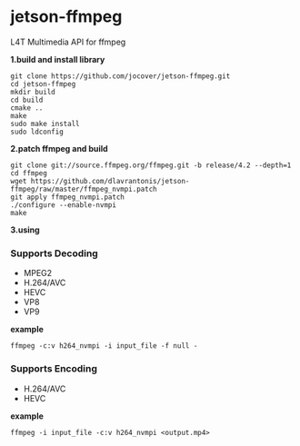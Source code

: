 # jetson-ffmpeg
L4T Multimedia API for ffmpeg

**1.build and install library**

    git clone https://github.com/jocover/jetson-ffmpeg.git
    cd jetson-ffmpeg
    mkdir build
    cd build
    cmake ..
    make
    sudo make install
    sudo ldconfig
	
**2.patch ffmpeg and build**

    git clone git://source.ffmpeg.org/ffmpeg.git -b release/4.2 --depth=1
    cd ffmpeg
    wget https://github.com/dlavrantonis/jetson-ffmpeg/raw/master/ffmpeg_nvmpi.patch
    git apply ffmpeg_nvmpi.patch
    ./configure --enable-nvmpi
    make

**3.using**

### Supports Decoding
  - MPEG2
  - H.264/AVC
  - HEVC
  - VP8
  - VP9
  
**example**

    ffmpeg -c:v h264_nvmpi -i input_file -f null -
	
### Supports Encoding
  - H.264/AVC
  - HEVC
  
**example**

    ffmpeg -i input_file -c:v h264_nvmpi <output.mp4>
